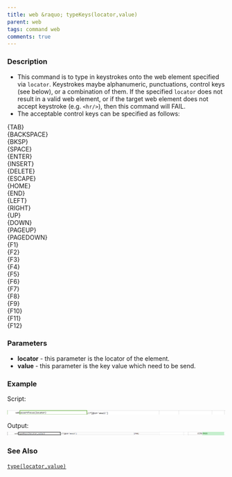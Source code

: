 ```yaml
---
title: web &raquo; typeKeys(locator,value)
parent: web
tags: command web
comments: true
---
```


### Description

- This command is to type in keystrokes onto the web element specified via `locator`.  Keystrokes maybe alphanumeric, punctuations, control keys (see below), or a combination of them.  If the specified `locator` does not result in a valid web element, or if the target web element does not accept keystroke (e.g. `<hr/>`), then this command will FAIL.
- The acceptable control keys can be specified as follows:

{TAB}  
{BACKSPACE}  
{BKSP}  
{SPACE}  
{ENTER}  
{INSERT}  
{DELETE}  
{ESCAPE}  
{HOME}  
{END}  
{LEFT}  
{RIGHT}  
{UP}  
{DOWN}  
{PAGEUP}  
{PAGEDOWN}  
{F1}  
{F2}  
{F3}  
{F4}  
{F5}  
{F6}  
{F7}  
{F8}  
{F9}  
{F10}  
{F11}  
{F12}

### Parameters

- **locator** - this parameter is the locator of the element.
- **value** - this parameter is the key value which need to be send.

### Example

 Script:

![](image/typeKeys_01.png)

Output:<br/>
![](image/typeKeys_02.png)

### See Also

 [`type(locator,value)`](type(locator,value))